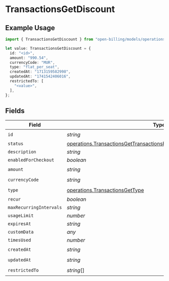 # TransactionsGetDiscount

## Example Usage

```typescript
import { TransactionsGetDiscount } from "open-billing/models/operations";

let value: TransactionsGetDiscount = {
  id: "<id>",
  amount: "990.54",
  currencyCode: "MUR",
  type: "flat_per_seat",
  createdAt: "1713159582998",
  updatedAt: "1741542406016",
  restrictedTo: [
    "<value>",
  ],
};
```

## Fields

| Field                                                                                                                                                            | Type                                                                                                                                                             | Required                                                                                                                                                         | Description                                                                                                                                                      |
| ---------------------------------------------------------------------------------------------------------------------------------------------------------------- | ---------------------------------------------------------------------------------------------------------------------------------------------------------------- | ---------------------------------------------------------------------------------------------------------------------------------------------------------------- | ---------------------------------------------------------------------------------------------------------------------------------------------------------------- |
| `id`                                                                                                                                                             | *string*                                                                                                                                                         | :heavy_check_mark:                                                                                                                                               | N/A                                                                                                                                                              |
| `status`                                                                                                                                                         | [operations.TransactionsGetTransactionsResponse200ApplicationJSONStatus](../../models/operations/transactionsgettransactionsresponse200applicationjsonstatus.md) | :heavy_minus_sign:                                                                                                                                               | N/A                                                                                                                                                              |
| `description`                                                                                                                                                    | *string*                                                                                                                                                         | :heavy_minus_sign:                                                                                                                                               | N/A                                                                                                                                                              |
| `enabledForCheckout`                                                                                                                                             | *boolean*                                                                                                                                                        | :heavy_minus_sign:                                                                                                                                               | N/A                                                                                                                                                              |
| `amount`                                                                                                                                                         | *string*                                                                                                                                                         | :heavy_check_mark:                                                                                                                                               | N/A                                                                                                                                                              |
| `currencyCode`                                                                                                                                                   | *string*                                                                                                                                                         | :heavy_check_mark:                                                                                                                                               | N/A                                                                                                                                                              |
| `type`                                                                                                                                                           | [operations.TransactionsGetType](../../models/operations/transactionsgettype.md)                                                                                 | :heavy_check_mark:                                                                                                                                               | N/A                                                                                                                                                              |
| `recur`                                                                                                                                                          | *boolean*                                                                                                                                                        | :heavy_minus_sign:                                                                                                                                               | N/A                                                                                                                                                              |
| `maxRecurringIntervals`                                                                                                                                          | *string*                                                                                                                                                         | :heavy_minus_sign:                                                                                                                                               | N/A                                                                                                                                                              |
| `usageLimit`                                                                                                                                                     | *number*                                                                                                                                                         | :heavy_minus_sign:                                                                                                                                               | N/A                                                                                                                                                              |
| `expiresAt`                                                                                                                                                      | *string*                                                                                                                                                         | :heavy_minus_sign:                                                                                                                                               | N/A                                                                                                                                                              |
| `customData`                                                                                                                                                     | *any*                                                                                                                                                            | :heavy_minus_sign:                                                                                                                                               | N/A                                                                                                                                                              |
| `timesUsed`                                                                                                                                                      | *number*                                                                                                                                                         | :heavy_minus_sign:                                                                                                                                               | N/A                                                                                                                                                              |
| `createdAt`                                                                                                                                                      | *string*                                                                                                                                                         | :heavy_check_mark:                                                                                                                                               | N/A                                                                                                                                                              |
| `updatedAt`                                                                                                                                                      | *string*                                                                                                                                                         | :heavy_check_mark:                                                                                                                                               | N/A                                                                                                                                                              |
| `restrictedTo`                                                                                                                                                   | *string*[]                                                                                                                                                       | :heavy_check_mark:                                                                                                                                               | N/A                                                                                                                                                              |